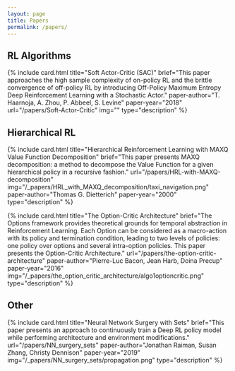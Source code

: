```yaml
---
layout: page
title: Papers
permalink: /papers/
---
```


<!--
To add a paper one must add a line with the following code:

{% include card.html title="" brief="" img="" url="" type="" %}

title:  The title of the paper
img:    An image that represents the paper, or leave "" for no image
url:    The url of the paper post
type:   "bulletlist" or "description".
brief:  The text conten of the card. If type is "bulletlist",
        semicolons are used to split the text into bullet points.
        If type is "description", semicolons are parsed as newlines.
-->

## RL Algorithms

{% include card.html title="Soft Actor-Critic (SAC)"
brief="This paper approaches the high sample complexity of on-policy RL and the brittle convergence of off-policy RL by introducing Off-Policy Maximum Entropy Deep Reinforcement Learning with a Stochastic Actor."
paper-author="T. Haarnoja, A. Zhou, P. Abbeel, S. Levine" paper-year="2018" url="/papers/Soft-Actor-Critic" img="" type="description" %}

## Hierarchical RL
{% include card.html title="Hierarchical Reinforcement Learning with MAXQ Value Function Decomposition"
brief="This paper presents MAXQ decomposition: a method to decompose the Value Function for a given hierarchical policy in a recursive fashion."
url="/papers/HRL-with-MAXQ-decomposition" img="/_papers/HRL_with_MAXQ_decomposition/taxi_navigation.png" paper-author="Thomas G. Dietterich" paper-year="2000" type="description" %}


{% include card.html title="The Option-Critic Architecture"
brief="The Options framework provides theoretical grounds for temporal abstraction in Reinforcement Learning. Each Option can be considered as a macro-action with its policy and termination condition, leading to two levels of policies: one policy over options and several intra-option policies. This paper presents the Option-Critic Architecture."
url="/papers/the-option-critic-architecture" paper-author="Pierre-Luc Bacon, Jean Harb, Doina Precup" paper-year="2016" img="/_papers/the_option_critic_architecture/algo1optioncritic.png" type="description" %}

## Other

{% include card.html title="Neural Network Surgery with Sets"
brief="This paper presents an approach to continuously train a Deep RL policy model while performing architecture and environment modifications."
url="/papers/NN_surgery_sets" paper-author="Jonathan Raiman, Susan Zhang, Christy Dennison" paper-year="2019" img="/_papers/NN_surgery_sets/propagation.png" type="description" %}
